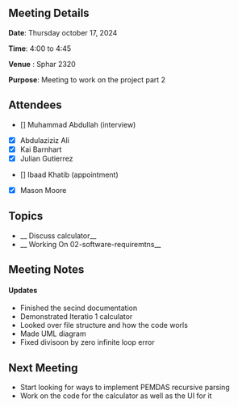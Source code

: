 ## Meeting Details

**Date**: Thursday october 17, 2024

**Time**: 4:00 to 4:45

**Venue** : Sphar 2320

**Purpose**: Meeting to work on the project part 2 

## Attendees

- [] Muhammad Abdullah (interview)
- [x] Abdulaziziz Ali 
- [x] Kai Barnhart
- [x] Julian Gutierrez
- [] Ibaad Khatib (appointment)
- [x] Mason Moore

## Topics

* __ Discuss calculator__
* __ Working On 02-software-requiremtns__



## Meeting Notes

####  Updates
* Finished the secind documentation
* Demonstrated Iteratio 1 calculator
* Looked over file structure and how the code worls 
* Made UML diagram
* Fixed divisoon by zero infinite loop error


## Next Meeting

* Start looking for ways to implement PEMDAS recursive parsing
* Work on the code for the calculator as well as the UI for it
